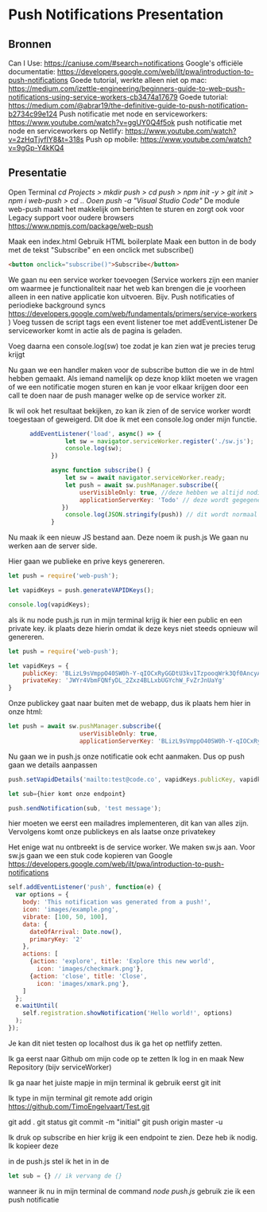 # Push Notifications Presentation
## Bronnen
Can I Use: https://caniuse.com/#search=notifications
Google's officiële documentatie: https://developers.google.com/web/ilt/pwa/introduction-to-push-notifications
Goede tutorial, werkte alleen niet op mac: https://medium.com/izettle-engineering/beginners-guide-to-web-push-notifications-using-service-workers-cb3474a17679
Goede tutorial: https://medium.com/@abrar19/the-definitive-guide-to-push-notification-b2734c99e124
Push notificatie met node en serviceworkers: https://www.youtube.com/watch?v=ggUY0Q4f5ok
push notificatie met node en serviceworkers op Netlify: https://www.youtube.com/watch?v=2zHqTjyfIY8&t=318s
Push op mobile: https://www.youtube.com/watch?v=9gGp-Y4kKQ4 


## Presentatie
Open Terminal
*cd Projects > mkdir push > cd push > npm init -y > git init > npm i web-push > cd .. Ooen push -a "Visual Studio Code"*
De module web-push maakt het makkelijk om berichten te sturen en zorgt ook voor Legacy support voor oudere browsers
https://www.npmjs.com/package/web-push

Maak een index.html
Gebruik HTML boilerplate
Maak een button in de body met de tekst "Subscribe" en een onclick met subscribe()

```html
<button onclick="subscribe()">Subscribe</button>

```

We gaan nu een service worker toevoegen (Service workers zijn een manier om waarmee je functionaliteit naar het web kan brengen die je voorheen alleen in een native applicatie kon uitvoeren. Bijv. Push notificaties of periodieke background syncs https://developers.google.com/web/fundamentals/primers/service-workers ) Voeg tussen de script tags een event listener toe met addEventListener
De serviceworker komt in actie als de pagina is geladen.

Voeg daarna een console.log(sw) toe zodat je kan zien wat je precies terug krijgt

Nu gaan we een handler maken voor de subscribe button die we in de html hebben gemaakt.
Als iemand namelijk op deze knop klikt moeten we vragen of we een notificatie mogen sturen en kan je voor elkaar krijgen door een call te doen naar de push manager welke op de service worker zit.

Ik wil ook het resultaat bekijken, zo kan ik zien of de service worker wordt toegestaan of geweigerd. Dit doe ik met een console.log onder mijn functie.


```js
      addEventListener('load', async() => {
                let sw = navigator.serviceWorker.register('./sw.js');
                console.log(sw);
            })

            async function subscribe() {
                let sw = await navigator.serviceWorker.ready;
                let push = await sw.pushManager.subscribe({
                    userVisibleOnly: true, //deze hebben we altijd nodig
                    applicationServerKey: 'Todo' // deze wordt gegegenereerd door onze web push package
               })
                console.log(JSON.stringify(push)) // dit wordt normaal gesproken naar een API gestuurd
            }
```
Nu maak ik een nieuw JS bestand aan. Deze noem ik push.js
We gaan nu werken aan de server side.

Hier gaan we publieke en prive keys genereren.

```js
let push = require('web-push');

let vapidKeys = push.generateVAPIDKeys();

console.log(vapidKeys);
```

als ik nu node push.js run in mijn terminal krijg ik hier een public en een private key. ik plaats deze hierin omdat ik deze keys niet steeds opnieuw wil genereren.

```js
let push = require('web-push');

let vapidKeys = {
    publicKey: 'BLizL9sVmppO40SW0h-Y-qIOCxRyGGDtU3kv1TzpooqWrk3Qf0AncyAoAlVeD4yjnoM_zQGveCxkVUDT3k5awiA',
    privateKey: 'JWYr4VbmFQNfyDL_2Zxz4BLLxbUGYchW_FvZrJnUaYg'
}
```

Onze publickey gaat naar buiten met de webapp, dus ik plaats hem hier in onze html:

```js
let push = await sw.pushManager.subscribe({
                    userVisibleOnly: true,
                    applicationServerKey: 'BLizL9sVmppO40SW0h-Y-qIOCxRyGGDtU3kv1TzpooqWrk3Qf0AncyAoAlVeD4yjnoM_zQGveCxkVUDT3k5awiA'
```

Nu gaan we in push.js onze notificatie ook echt aanmaken. Dus op push gaan we details aanpassen

```js
push.setVapidDetails('mailto:test@code.co', vapidKeys.publicKey, vapidkeys.privateKey)

let sub={hier komt onze endpoint}

push.sendNotification(sub, 'test message');
```

hier moeten we eerst een mailadres implementeren, dit kan van alles zijn. Vervolgens komt onze publickeys en als laatse onze privatekey

Het enige wat nu ontbreekt is de service worker.
We maken sw.js aan.
Voor sw.js gaan we een stuk code kopieren van Google https://developers.google.com/web/ilt/pwa/introduction-to-push-notifications

```js
self.addEventListener('push', function(e) {
  var options = {
    body: 'This notification was generated from a push!',
    icon: 'images/example.png',
    vibrate: [100, 50, 100],
    data: {
      dateOfArrival: Date.now(),
      primaryKey: '2'
    },
    actions: [
      {action: 'explore', title: 'Explore this new world',
        icon: 'images/checkmark.png'},
      {action: 'close', title: 'Close',
        icon: 'images/xmark.png'},
    ]
  };
  e.waitUntil(
    self.registration.showNotification('Hello world!', options)
  );
});
```
Je kan dit niet testen op localhost dus ik ga het op netflify zetten.


Ik ga eerst naar Github om mijn code op te zetten
Ik log in en maak New Repository (bijv serviceWorker)

Ik ga naar het juiste mapje in mijn terminal
ik gebruik eerst git init

Ik type in mijn terminal git remote add origin https://github.com/TimoEngelvaart/Test.git

git add .
git status
git commit -m "initial"
git push origin master -u

Ik druk op subscribe en hier krijg ik een endpoint te zien. Deze heb ik nodig. Ik kopieer deze

in de push.js stel ik het in in de 

```js
let sub = {} // ik vervang de {}
```

wanneer ik nu in mijn terminal de command *node push.js* gebruik zie ik een push notificatie
